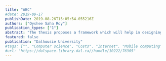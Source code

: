 ```yaml
---
title: "ABC"
#date: 2019-09-17
publishDate: 2019-08-26T15:05:54.055216Z
authors: ["Oyshee Saha Roy"]
publication_types: ["1"]
abstract: "The thesis proposes a framework which will help in designing and building of interactive tools for art galleries. The research started with the background analysis of all the factors that influence the planning of an exhibit/show at an art gallery. One to-one interviews were conducted with the art curators from different art galleries in Nova Scotia, Canada. The data collected from the interview were qualitative. Thematic analysis has been done on the collected data to find out factors or features that should be considered while building an interactive tool. These factors were grouped to form modules which eventually was used to design the framework. The Maud Lewis exhibit (present at Art Gallery of Nova Scotia, Halifax) has been used as a reference. Different solutions for the Maude Lewis exhibit have been suggested based on the data analysis and the framework."
featured: false
publication: "Dalhousie University"
#tags: ["", "Computer science", "Costs", "Internet", "Mobile computing", "Network address translation", "Network servers", "North America", "Protocols", "Web server"]
#url: "https://dalspace.library.dal.ca//handle/10222/76305"
---
```


